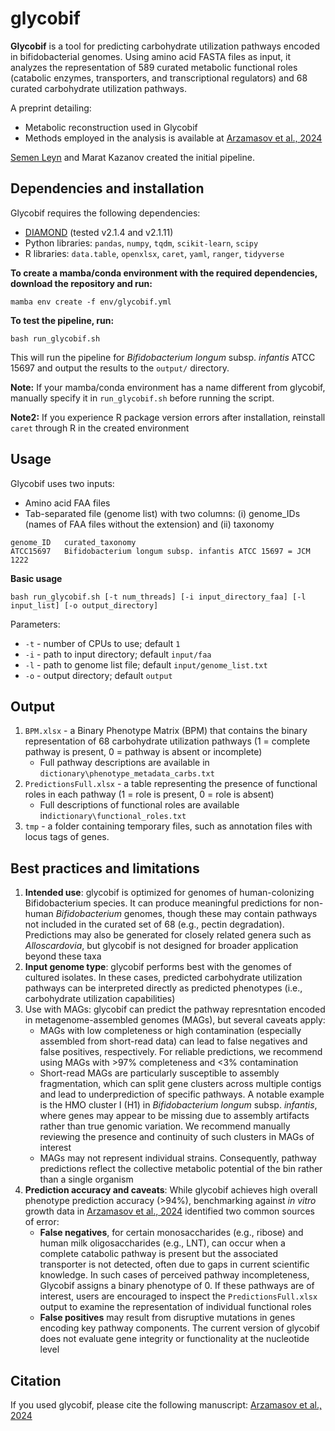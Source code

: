 # glycobif
**Glycobif** is a tool for predicting carbohydrate utilization pathways encoded in bifidobacterial genomes.
Using amino acid FASTA files as input, it analyzes the representation of 589 curated metabolic functional roles (catabolic enzymes, transporters, and transcriptional regulators) and 68 curated carbohydrate utilization pathways.

A preprint detailing:
* Metabolic reconstruction used in Glycobif
* Methods employed in the analysis
is available at [Arzamasov et al., 2024](https://doi.org/10.1101/2024.07.06.602360)

[Semen Leyn](https://github.com/sleyn/) and Marat Kazanov created the initial pipeline.

## Dependencies and installation
Glycobif requires the following dependencies:
 * [DIAMOND](https://github.com/bbuchfink/diamond) (tested v2.1.4 and v2.1.11)
 * Python libraries: `pandas`, `numpy`, `tqdm`, `scikit-learn`, `scipy`
 * R libraries: `data.table`, `openxlsx`, `caret`, `yaml`, `ranger`, `tidyverse`

**To create a mamba/conda environment with the required dependencies, download the repository and run:**
```
mamba env create -f env/glycobif.yml
```

**To test the pipeline, run:**
```
bash run_glycobif.sh
```
This will run the pipeline for *Bifidobacterium longum* subsp. *infantis* ATCC 15697 and output the results to the `output/` directory.

**Note:** If your mamba/conda environment has a name different from glycobif, manually specify it in `run_glycobif.sh` before running the script.

**Note2:** If you experience R package version errors after installation, reinstall `caret` through R in the created environment

## Usage
Glycobif uses two inputs:
* Amino acid FAA files
* Tab-separated file (genome list) with two columns: (i) genome_IDs (names of FAA files without the extension) and (ii) taxonomy 
```
genome_ID	curated_taxonomy
ATCC15697	Bifidobacterium longum subsp. infantis ATCC 15697 = JCM 1222
```

**Basic usage**
```
bash run_glycobif.sh [-t num_threads] [-i input_directory_faa] [-l input_list] [-o output_directory]
```
Parameters:
* `-t` - number of CPUs to use; default `1`
* `-i` - path to input directory; default `input/faa`
* `-l` - path to genome list file; default `input/genome_list.txt`
* `-o` - output directory;  default `output`

## Output
1. `BPM.xlsx` - a Binary Phenotype Matrix (BPM) that contains the binary representation of 68 carbohydrate utilization pathways (1 = complete pathway is present, 0 = pathway is absent or incomplete)
     * Full pathway descriptions are available in `dictionary\phenotype_metadata_carbs.txt`
2. `PredictionsFull.xlsx` - a table representing the presence of functional roles in each pathway (1 = role is present, 0 = role is absent)
     * Full descriptions of functional roles are available in`dictionary\functional_roles.txt`
3. `tmp` - a folder containing temporary files, such as annotation files with locus tags of genes.

## Best practices and limitations
1. **Intended use**: glycobif is optimized for genomes of human-colonizing Bifidobacterium species. It can produce meaningful predictions for non-human *Bifidobacterium* genomes, though these may contain pathways not included in the curated set of 68 (e.g., pectin degradation). Predictions may also be generated for closely related genera such as *Alloscardovia*, but glycobif is not designed for broader application beyond these taxa
2. **Input genome type**: glycobif performs best with the genomes of cultured isolates. In these cases, predicted carbohydrate utilization pathways can be interpreted directly as predicted phenotypes (i.e., carbohydrate utilization capabilities)
3. Use with MAGs: glycobif can predict the pathway represntation encoded in  metagenome-assembled genomes (MAGs), but several caveats apply:
     * MAGs with low completeness or high contamination (especially assembled from short-read data) can lead to false negatives and false positives, respectively. For reliable predictions, we recommend using MAGs with >97% completeness and <3% contamination
     * Short-read MAGs are particularly susceptible to assembly fragmentation, which can split gene clusters across multiple contigs and lead to underprediction of specific pathways. A notable example is the HMO cluster I (H1) in *Bifidobacterium longum* subsp. *infantis*, where genes may appear to be missing due to assembly artifacts rather than true genomic variation. We recommend manually reviewing the presence and continuity of such clusters in MAGs of interest
     * MAGs may not represent individual strains. Consequently, pathway predictions reflect the collective metabolic potential of the bin rather than a single organism
4. **Prediction accuracy and caveats**: While glycobif achieves high overall phenotype prediction accuracy (>94%), benchmarking against *in vitro* growth data in [Arzamasov et al., 2024](https://doi.org/10.1101/2024.07.06.602360) identified two common sources of error:
	- **False negatives**, for certain monosaccharides (e.g., ribose) and human milk oligosaccharides (e.g., LNT), can occur when a complete catabolic pathway is present but the associated transporter is not detected, often due to gaps in current scientific knowledge. In such cases of perceived pathway incompleteness, Glycobif assigns a binary phenotype of 0. If these pathways are of interest, users are encouraged to inspect the `PredictionsFull.xlsx` output to examine the representation of individual functional roles
	- **False positives** may result from disruptive mutations in genes encoding key pathway components. The current version of glycobif does not evaluate gene integrity or functionality at the nucleotide level

## Citation
If you used glycobif, please cite the following manuscript:
[Arzamasov et al., 2024](https://doi.org/10.1101/2024.07.06.602360)
